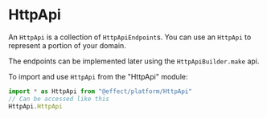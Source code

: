 # HttpApi

An `HttpApi` is a collection of `HttpApiEndpoint`s. You can use an `HttpApi` to
represent a portion of your domain.

The endpoints can be implemented later using the `HttpApiBuilder.make` api.

To import and use `HttpApi` from the "HttpApi" module:

```ts
import * as HttpApi from "@effect/platform/HttpApi"
// Can be accessed like this
HttpApi.HttpApi
```
